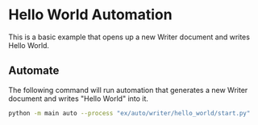 # Hello World Automation

This is a basic example that opens up a new Writer document and writes Hello World.

## Automate

The following command will run automation that generates a new Writer document and writes "Hello World" into it.

```sh
python -m main auto --process "ex/auto/writer/hello_world/start.py"
```
